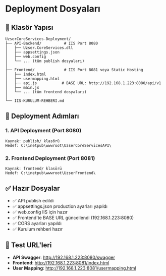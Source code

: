 # Deployment Dosyaları

## 📁 Klasör Yapısı

```
UzserCoreServices-Deployment/
├── API-Backend/          # IIS Port 8080
│   ├── Uzser.CoreServices.dll
│   ├── appsettings.json
│   ├── web.config
│   └── ... (tüm publish dosyaları)
│
├── Frontend/             # IIS Port 8081 veya Static Hosting
│   ├── index.html
│   ├── usermapping.html
│   ├── api.js           # BASE URL: http://192.168.1.223:8080/api/v1
│   ├── main.js
│   └── ... (tüm frontend dosyaları)
│
└── IIS-KURULUM-REHBERI.md
```

## 🚀 Deployment Adımları

### 1. API Deployment (Port 8080)
```
Kaynak: publish/ klasörü
Hedef: C:\inetpub\wwwroot\UzserCoreServicesAPI\
```

### 2. Frontend Deployment (Port 8081)
```
Kaynak: frontend/ klasörü  
Hedef: C:\inetpub\wwwroot\UzserFrontend\
```

## ✅ Hazır Dosyalar

- ✅ API publish edildi
- ✅ appsettings.json production ayarları yapıldı
- ✅ web.config IIS için hazır
- ✅ Frontend'te BASE URL güncellendi (192.168.1.223:8080)
- ✅ CORS ayarları yapıldı
- ✅ Kurulum rehberi hazır

## 🔗 Test URL'leri

- **API Swagger**: http://192.168.1.223:8080/swagger
- **Frontend**: http://192.168.1.223:8081/index.html
- **User Mapping**: http://192.168.1.223:8081/usermapping.html
